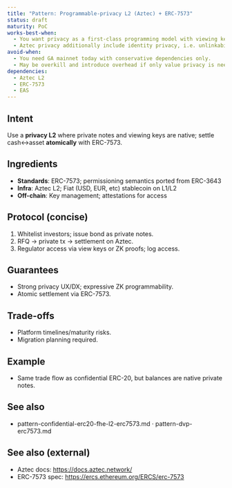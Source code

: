 ```yaml
---
title: "Pattern: Programmable-privacy L2 (Aztec) + ERC-7573"
status: draft
maturity: PoC
works-best-when:
  - You want privacy as a first-class programming model with viewing keys.
  - Aztec privacy additionally include identity privacy, i.e. unlinkability, not just value privacy.
avoid-when:
  - You need GA mainnet today with conservative dependencies only.
  - May be overkill and introduce overhead if only value privacy is needed.
dependencies:
  - Aztec L2
  - ERC-7573
  - EAS
---
```


## Intent
Use a **privacy L2** where private notes and viewing keys are native; settle cash↔asset **atomically** with ERC-7573.

## Ingredients
- **Standards**: ERC-7573; permissioning semantics ported from ERC-3643
- **Infra**: Aztec L2; Fiat (USD, EUR, etc) stablecoin on L1/L2
- **Off-chain**: Key management; attestations for access

## Protocol (concise)
1. Whitelist investors; issue bond as private notes.
2. RFQ → private tx → settlement on Aztec.
3. Regulator access via view keys or ZK proofs; log access.

## Guarantees
- Strong privacy UX/DX; expressive ZK programmability.
- Atomic settlement via ERC-7573.

## Trade-offs
- Platform timelines/maturity risks.
- Migration planning required.

## Example
- Same trade flow as confidential ERC-20, but balances are native private notes.

## See also
- pattern-confidential-erc20-fhe-l2-erc7573.md · pattern-dvp-erc7573.md

## See also (external)
- Aztec docs: https://docs.aztec.network/
- ERC-7573 spec: https://ercs.ethereum.org/ERCS/erc-7573